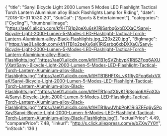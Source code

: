 {
	"title": "Sanyi Bicycle Light 2000 Lumen 5 Modes LED Flashlight Tactical Torch Lantern Aluminium alloy Black Flashlights Lamp for Riding",
	"date": "2018-10-31 10:30:20",
	"SubCat": ["Sports & Entertainment"],
	"categories": ["Cycling"],
	"thumbnailImage": "https://ae01.alicdn.com/kf/HTB1p2peXu6sK1RjSsrbq6xbDXXaC/Sanyi-Bicycle-Light-2000-Lumen-5-Modes-LED-Flashlight-Tactical-Torch-Lantern-Aluminium-alloy-Black-Flashlights.jpg_220x220.jpg",
	"BigImage": ["https://ae01.alicdn.com/kf/HTB1p2peXu6sK1RjSsrbq6xbDXXaC/Sanyi-Bicycle-Light-2000-Lumen-5-Modes-LED-Flashlight-Tactical-Torch-Lantern-Aluminium-alloy-Black-Flashlights.jpg","https://ae01.alicdn.com/kf/HTB1gSVZhbvpK1RjSZFqq6AXUVXat/Sanyi-Bicycle-Light-2000-Lumen-5-Modes-LED-Flashlight-Tactical-Torch-Lantern-Aluminium-alloy-Black-Flashlights.jpg","https://ae01.alicdn.com/kf/HTB1BHFfXs_vK1Rjy0Foq6xIxVXaK/Sanyi-Bicycle-Light-2000-Lumen-5-Modes-LED-Flashlight-Tactical-Torch-Lantern-Aluminium-alloy-Black-Flashlights.jpg","https://ae01.alicdn.com/kf/HTB1qixfXtjvK1RjSspiq6AEqXXa4/Sanyi-Bicycle-Light-2000-Lumen-5-Modes-LED-Flashlight-Tactical-Torch-Lantern-Aluminium-alloy-Black-Flashlights.jpg","https://ae01.alicdn.com/kf/HTB1kwJVhbPpK1RjSZFFq6y5PpXay/Sanyi-Bicycle-Light-2000-Lumen-5-Modes-LED-Flashlight-Tactical-Torch-Lantern-Aluminium-alloy-Black-Flashlights.jpg"],
	"actualPrice": 4.49,
	"comparePrice": 7.48,
	"linkurl": "http://s.click.aliexpress.com/e/bZXw7Y0Y",
	"inStock": 136
}
